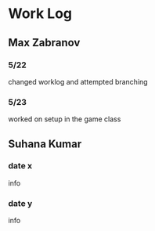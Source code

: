 # Work Log

## Max Zabranov

### 5/22

changed worklog and attempted branching

### 5/23

worked on setup in the game class


## Suhana Kumar

### date x

info

### date y

info
